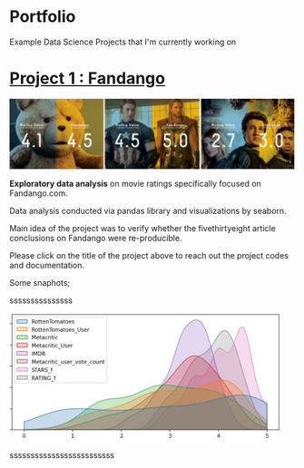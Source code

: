 # Portfolio
Example Data Science Projects that I'm currently working on

# [Project 1 : Fandango](https://github.com/musster/Fandango)

![](https://raw.githubusercontent.com/musster/Portfolio/eb94728da192976b92da23584622436bc6b3dd0b/images/f3.jpg)

**Exploratory data analysis** on movie ratings specifically focused on Fandango.com. 

Data analysis conducted via pandas library and visualizations by seaborn.

Main idea of the project was to verify whether the fivethirtyeight article conclusions on Fandango were re-producible.

Please click on the title of the project above to reach out the project codes and documentation.

Some snaphots;

sssssssssssssss

![](https://github.com/musster/Portfolio/blob/a85b61fec127d9336c4c1824f7dcf6a4d03d23df/images/f1.jpg)

sssssssssssssssssssssssss


